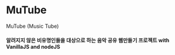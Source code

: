# MuTube
MuTube (Music Tube)

#### 알려지지 않은 비유명인들을 대상으로 하는 음악 공유 웹만들기 프로젝트 with VanillaJS and nodeJS
